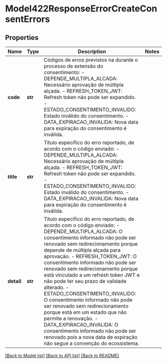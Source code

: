 # Model422ResponseErrorCreateConsentErrors

## Properties
Name | Type | Description | Notes
------------ | ------------- | ------------- | -------------
**code** | **str** | Códigos de erros previstos na durante o processo de extensão do consentimento:  - DEPENDE_MULTIPLA_ALCADA: Necessário aprovação de múltipla alçada.  - REFRESH_TOKEN_JWT: Refresh token não pode ser expandido.  - ESTADO_CONSENTIMENTO_INVALIDO: Estado inválido do consentimento.  - DATA_EXPIRACAO_INVALIDA: Nova data para expiração do consentimento é inválida.  | 
**title** | **str** | Título específico do erro reportado, de acordo com o código enviado: - DEPENDE_MULTIPLA_ALCADA: Necessário aprovação de múltipla alçada. - REFRESH_TOKEN_JWT: Refresh token não pode ser expandido. - ESTADO_CONSENTIMENTO_INVALIDO: Estado inválido do consentimento. - DATA_EXPIRACAO_INVALIDA: Nova data para expiração do consentimento é inválida.  | 
**detail** | **str** | Título específico do erro reportado, de acordo com o código enviado: - DEPENDE_MULTIPLA_ALCADA: O consentimento informado não pode ser renovado sem redirecionamento porque depende de múltipla alçada para aprovação. - REFRESH_TOKEN_JWT: O consentimento informado não pode ser renovado sem redirecionamento porque está vinculado a um refresh token JWT e não pode ter seu prazo de validade alterado. - ESTADO_CONSENTIMENTO_INVALIDO: O consentimento informado não pode ser renovado sem redirecionamento porque está em um estado que não permite a renovação. - DATA_EXPIRACAO_INVALIDA: O consentimento informado não pode ser renovado pois a nova data de expiração não segue a convenção do ecossistema.  | 

[[Back to Model list]](../README.md#documentation-for-models) [[Back to API list]](../README.md#documentation-for-api-endpoints) [[Back to README]](../README.md)

